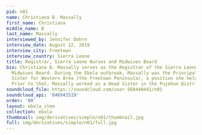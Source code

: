 ```yaml
---
pid: n01
name: Christiana B. Massally
first_name: Christiana
middle_name: B
last_name: Massally
interviewed_by: Jennifer Dohrn
interview_date: August 12, 2019
interview_city: Freetown
interview_country: Sierra Leone
title: Registrar, Sierra Leone Nurses and Midwives Board
bio: Christiana B. Massally serves as the Registrar of the Sierra Leone Nurses and
  Midwives Board. During the Ebola outbreak, Massally was the Principal Public Health
  Sister for Western Area (the Freetown Peninsula), a position she held from 2010.
  Prior to that, Massally worked as a Head Sister in the Pujehun District.
soundcloud_file: https://soundcloud.com/user-568440441/n01
soundcloud_api: '846943519'
order: '00'
layout: ebola_item
collection: ebola
thumbnail: img/derivatives/simple/n01/thumbnail.jpg
full: img/derivatives/simple/n01/full.jpg
---
```

